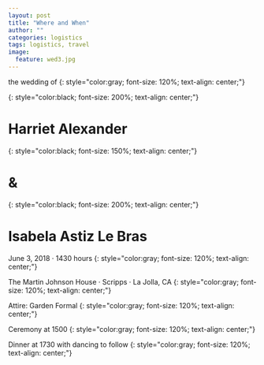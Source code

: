 ```yaml
---
layout: post
title: "Where and When"
author: ""
categories: logistics
tags: logistics, travel
image:
  feature: wed3.jpg
---
```


the wedding of
{: style="color:gray; font-size: 120%; text-align: center;"}

{: style="color:black; font-size: 200%; text-align: center;"}
# **Harriet Alexander**

{: style="color:black; font-size: 150%; text-align: center;"}
# &

{: style="color:black; font-size: 200%; text-align: center;"}
# **Isabela Astiz Le Bras**

June 3, 2018  · 1430 hours
{: style="color:gray; font-size: 120%; text-align: center;"}

The Martin Johnson House · Scripps · La Jolla, CA
{: style="color:gray; font-size: 120%; text-align: center;"}

Attire: Garden Formal
{: style="color:gray; font-size: 120%; text-align: center;"}

Ceremony at 1500
{: style="color:gray; font-size: 120%; text-align: center;"}

Dinner at 1730 with dancing to follow
{: style="color:gray; font-size: 120%; text-align: center;"}
